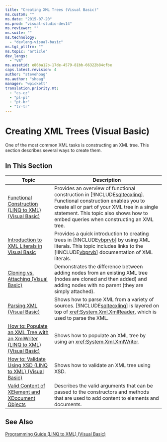 ```yaml
---
title: "Creating XML Trees (Visual Basic)"
ms.custom: ""
ms.date: "2015-07-20"
ms.prod: "visual-studio-dev14"
ms.reviewer: ""
ms.suite: ""
ms.technology: 
  - "devlang-visual-basic"
ms.tgt_pltfrm: ""
ms.topic: "article"
dev_langs: 
  - "VB"
ms.assetid: e86ba12b-17de-4579-81bb-66322b84cfbe
caps.latest.revision: 4
author: "stevehoag"
ms.author: "shoag"
manager: "wpickett"
translation.priority.mt: 
  - "cs-cz"
  - "pl-pl"
  - "pt-br"
  - "tr-tr"
---
```

# Creating XML Trees (Visual Basic)
One of the most common XML tasks is constructing an XML tree. This section describes several ways to create them.  
  
## In This Section  
  
|Topic|Description|  
|-----------|-----------------|  
|[Functional Construction (LINQ to XML) (Visual Basic)](../../../../visual-basic\programming-guide\concepts\linq/functional-construction-linq-to-xml.md)|Provides an overview of functional construction in [!INCLUDE[sqltecxlinq](../../../../csharp\programming-guide\concepts\linq/includes/sqltecxlinq_md.md)]. Functional construction enables you to create all or part of your XML tree in a single statement. This topic also shows how to embed queries when constructing an XML tree.|  
|[Introduction to XML Literals in Visual Basic](../../../../visual-basic\programming-guide\concepts\linq/introduction-to-xml-literals-in-visual-basic.md)|Provides a quick introduction to creating trees in [!INCLUDE[vbprvb](../../../../csharp\programming-guide\concepts\linq/includes/vbprvb_md.md)] by using XML literals. This topic includes links to the [!INCLUDE[vbprvb](../../../../csharp\programming-guide\concepts\linq/includes/vbprvb_md.md)] documentation of XML literals.|  
|[Cloning vs. Attaching (Visual Basic)](../../../../visual-basic\programming-guide\concepts\linq/cloning-vs-attaching.md)|Demonstrates the difference between adding nodes from an existing XML tree (nodes are cloned and then added) and adding nodes with no parent (they are simply attached).|  
|[Parsing XML (Visual Basic)](../../../../visual-basic\programming-guide\concepts\linq/parsing-xml.md)|Shows how to parse XML from a variety of sources. [!INCLUDE[sqltecxlinq](../../../../csharp\programming-guide\concepts\linq/includes/sqltecxlinq_md.md)] is layered on top of <xref:System.Xml.XmlReader>, which is used to parse the XML.|  
|[How to: Populate an XML Tree with an XmlWriter (LINQ to XML) (Visual Basic)](../../../../visual-basic\programming-guide\concepts\linq/how-to-populate-an-xml-tree-with-an-xmlwriter-linq-to-xml.md)|Shows how to populate an XML tree by using an <xref:System.Xml.XmlWriter>.|  
|[How to: Validate Using XSD (LINQ to XML) (Visual Basic)](../../../../visual-basic\programming-guide\concepts\linq/how-to-validate-using-xsd-linq-to-xml.md)|Shows how to validate an XML tree using XSD.|  
|[Valid Content of XElement and XDocument Objects](../../../../visual-basic\programming-guide\concepts\linq/valid-content-of-xelement-and-xdocument-objects.md)|Describes the valid arguments that can be passed to the constructors and methods that are used to add content to elements and documents.|  
  
## See Also  
 [Programming Guide (LINQ to XML) (Visual Basic)](../../../../visual-basic\programming-guide\concepts\linq/programming-guide-linq-to-xml.md)